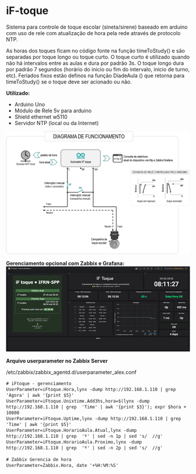 # iF-toque
Sistema para controle de toque escolar (sineta/sirene) baseado em arduino com uso de rele com atualização de hora pela rede através de protocolo NTP.

As horas dos toques ficam no código fonte na função timeToStudy() e são separadas por toque longo ou toque curto. O toque curto é utilizado quando não há intervalos entre as aulas e dura por padrão 3s. O toque longo dura por padrão 7 segundos (horário do inicio ou fim do intervalo, inicio de turno, etc). Feriados fixos estão definos na função DiadeAula () que retorna para timeToStudy() se o toque deve ser acionado ou não.

**Utilizado:**
* Arduino Uno
* Módulo de Rele 5v para arduino
* Shield ethernet w5110
* Servidor NTP (local ou da Internet)

![Diagrama de funcionamento](iFtoque-ToqueIFRN-SPP-DiagramaFuncionamento-High.png)

**Gerenciamento opcional com Zabbix e Grafana:**
![Zabbix-Toque com Zabbix/Grafana](iFToque-Thumb.png)

**Arquivo userparameter no Zabbix Server**

/etc/zabbix/zabbix_agentd.d/userparameter_alex.conf
```
# iFtoque - gerenciamento
UserParameter=iFtoque.Hora,lynx -dump http://192.168.1.110 | grep  'Agora' | awk '{print $5}'
UserParameter=iFtoque.Unixtime.Add3hs,hora=$(lynx -dump http://192.168.1.110 | grep  'Time' | awk '{print $3}'); expr $hora + 10800
UserParameter=iFtoque.Uptime,lynx -dump http://192.168.1.110 | grep  'Time' | awk '{print $5}'
UserParameter=iFtoque.HorarioAula.Atual,lynx -dump http://192.168.1.110 | grep  'º' | sed -n 1p | sed 's/  //g'
UserParameter=iFtoque.HorarioAula.Proximo,lynx -dump http://192.168.1.110 | grep  'º' | sed -n 2p | sed 's/  //g'

# Zabbix Gerencia de hora
UserParameter=Zabbix.Hora, date '+%H:%M:%S'
```
